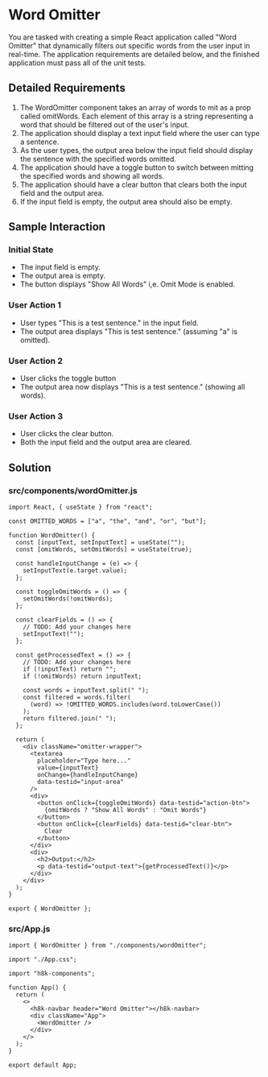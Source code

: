# Word Omitter
You are tasked with creating a simple React application called "Word Omitter" that dynamically filters out specific words from the user input in real-time. The application requirements are detailed below, and the finished application must pass all of the unit tests.

## Detailed Requirements
1. The WordOmitter component takes an array of words to mit as a prop called omitWords. Each element of this array is a string representing a word that should be filtered out of the user's input.
2. The application should display a text input field where the user can type a sentence.
3. As the user types, the output area below the input field should display the sentence with the specified words omitted.
4. The application should have a toggle button to switch between mitting the specified words and showing all words.
5. The application should have a clear button that clears both the input field and the output area.
6. If the input field is empty, the output area should also be empty.

## Sample Interaction
### Initial State
- The input field is empty.
- The output area is empty.
- The button displays "Show All Words" i,e. Omit Mode is enabled.

### User Action 1
- User types "This is a test sentence." in the input field.
- The output area displays "This is test sentence." (assuming "a" is omitted).

### User Action 2
- User clicks the toggle button
- The output area now displays "This is a test sentence." (showing all words).

### User Action 3
- User clicks the clear button.
- Both the input field and the output area are cleared.

## Solution
### src/components/wordOmitter.js
```
import React, { useState } from "react";

const OMITTED_WORDS = ["a", "the", "and", "or", "but"];

function WordOmitter() {
  const [inputText, setInputText] = useState("");
  const [omitWords, setOmitWords] = useState(true);

  const handleInputChange = (e) => {
    setInputText(e.target.value);
  };

  const toggleOmitWords = () => {
    setOmitWords(!omitWords);
  };

  const clearFields = () => {
    // TODO: Add your changes here
    setInputText("");
  };

  const getProcessedText = () => {
    // TODO: Add your changes here
    if (!inputText) return "";
    if (!omitWords) return inputText;

    const words = inputText.split(" ");
    const filtered = words.filter(
      (word) => !OMITTED_WORDS.includes(word.toLowerCase())
    );
    return filtered.join(" ");
  };

  return (
    <div className="omitter-wrapper">
      <textarea
        placeholder="Type here..."
        value={inputText}
        onChange={handleInputChange}
        data-testid="input-area"
      />
      <div>
        <button onClick={toggleOmitWords} data-testid="action-btn">
          {omitWords ? "Show All Words" : "Omit Words"}
        </button>
        <button onClick={clearFields} data-testid="clear-btn">
          Clear
        </button>
      </div>
      <div>
        <h2>Output:</h2>
        <p data-testid="output-text">{getProcessedText()}</p>
      </div>
    </div>
  );
}

export { WordOmitter };
```
### src/App.js
```
import { WordOmitter } from "./components/wordOmitter";

import "./App.css";

import "h8k-components";

function App() {
  return (
    <>
      <h8k-navbar header="Word Omitter"></h8k-navbar>
      <div className="App">
        <WordOmitter />
      </div>
    </>
  );
}

export default App;
```